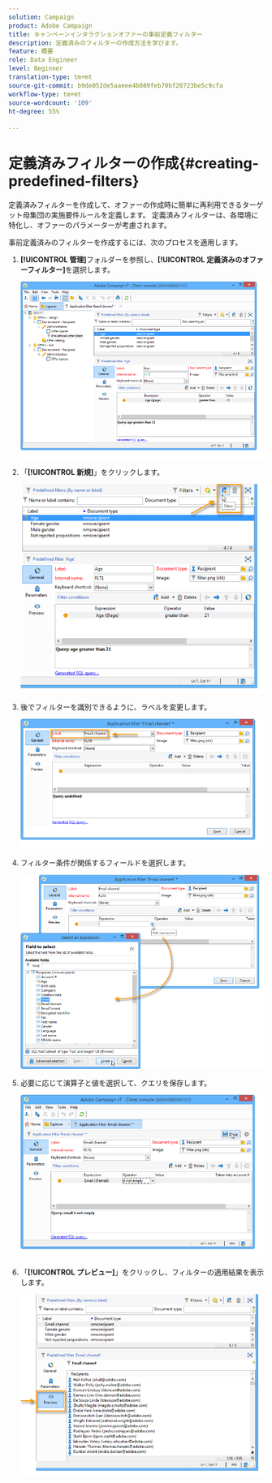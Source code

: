 ```yaml
---
solution: Campaign
product: Adobe Campaign
title: キャンペーンインタラクションオファーの事前定義フィルター
description: 定義済みのフィルターの作成方法を学びます。
feature: 概要
role: Data Engineer
level: Beginner
translation-type: tm+mt
source-git-commit: b9de052de5aaeee4b089feb70bf20723be5c9cfa
workflow-type: tm+mt
source-wordcount: '109'
ht-degree: 55%

---
```


# 定義済みフィルターの作成{#creating-predefined-filters}

定義済みフィルターを作成して、オファーの作成時に簡単に再利用できるターゲット母集団の実施要件ルールを定義します。 定義済みフィルターは、各環境に特化し、オファーのパラメーターが考慮されます。

事前定義済みのフィルターを作成するには、次のプロセスを適用します。

1. **[!UICONTROL 管理]**&#x200B;フォルダーを参照し、**[!UICONTROL 定義済みのオファーフィルター]**&#x200B;を選択します。

   ![](assets/offer_filter_create_005.png)

1. 「**[!UICONTROL 新規]**」をクリックします。

   ![](assets/offer_filter_create_001.png)

1. 後でフィルターを識別できるように、ラベルを変更します。

   ![](assets/offer_filter_create_002.png)

1. フィルター条件が関係するフィールドを選択します。

   ![](assets/offer_filter_create_003.png)

1. 必要に応じて演算子と値を選択して、クエリを保存します。

   ![](assets/offer_filter_create_004.png)

1. 「**[!UICONTROL プレビュー]**」をクリックし、フィルターの適用結果を表示します。

   ![](assets/offer_filter_create_006.png)

